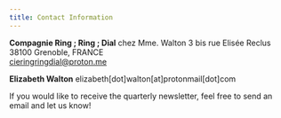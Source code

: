 ```yaml
---
title: Contact Information 
---
```


**Compagnie Ring ; Ring ; Dial**
chez Mme. Walton
3 bis rue Elisée Reclus
38100 Grenoble, FRANCE</br>
cieringringdial@proton.me </br>

**Elizabeth Walton**
elizabeth[dot]walton[at]protonmail[dot]com </br>

If you would like to receive the quarterly newsletter, feel free to send an email and let us know! 



